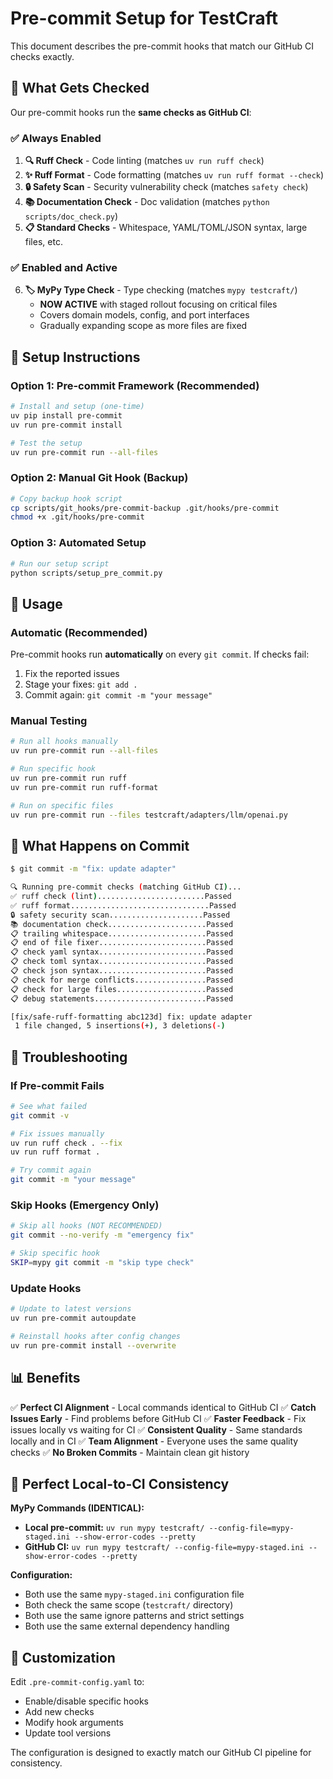 # Pre-commit Setup for TestCraft

This document describes the pre-commit hooks that match our GitHub CI checks exactly.

## 🎯 What Gets Checked

Our pre-commit hooks run the **same checks as GitHub CI**:

### ✅ Always Enabled
1. **🔍 Ruff Check** - Code linting (matches `uv run ruff check`)
2. **✨ Ruff Format** - Code formatting (matches `uv run ruff format --check`)
3. **🔒 Safety Scan** - Security vulnerability check (matches `safety check`)
4. **📚 Documentation Check** - Doc validation (matches `python scripts/doc_check.py`)
5. **📋 Standard Checks** - Whitespace, YAML/TOML/JSON syntax, large files, etc.

### ✅ Enabled and Active
6. **🏷️ MyPy Type Check** - Type checking (matches `mypy testcraft/`)
   - **NOW ACTIVE** with staged rollout focusing on critical files
   - Covers domain models, config, and port interfaces
   - Gradually expanding scope as more files are fixed

## 🚀 Setup Instructions

### Option 1: Pre-commit Framework (Recommended)

```bash
# Install and setup (one-time)
uv pip install pre-commit
uv run pre-commit install

# Test the setup
uv run pre-commit run --all-files
```

### Option 2: Manual Git Hook (Backup)

```bash
# Copy backup hook script
cp scripts/git_hooks/pre-commit-backup .git/hooks/pre-commit
chmod +x .git/hooks/pre-commit
```

### Option 3: Automated Setup

```bash
# Run our setup script
python scripts/setup_pre_commit.py
```

## 🔧 Usage

### Automatic (Recommended)
Pre-commit hooks run **automatically** on every `git commit`. If checks fail:
1. Fix the reported issues
2. Stage your fixes: `git add .`
3. Commit again: `git commit -m "your message"`

### Manual Testing
```bash
# Run all hooks manually
uv run pre-commit run --all-files

# Run specific hook
uv run pre-commit run ruff
uv run pre-commit run ruff-format

# Run on specific files
uv run pre-commit run --files testcraft/adapters/llm/openai.py
```

## 🎯 What Happens on Commit

```bash
$ git commit -m "fix: update adapter"

🔍 Running pre-commit checks (matching GitHub CI)...
✅ ruff check (lint)........................Passed
✅ ruff format...............................Passed
🔒 safety security scan.....................Passed
📚 documentation check......................Passed
📋 trailing whitespace......................Passed
📋 end of file fixer........................Passed
📋 check yaml syntax........................Passed
📋 check toml syntax........................Passed
📋 check json syntax........................Passed
📋 check for merge conflicts................Passed
📋 check for large files....................Passed
📋 debug statements.........................Passed

[fix/safe-ruff-formatting abc123d] fix: update adapter
 1 file changed, 5 insertions(+), 3 deletions(-)
```

## 🐛 Troubleshooting

### If Pre-commit Fails
```bash
# See what failed
git commit -v

# Fix issues manually
uv run ruff check . --fix
uv run ruff format .

# Try commit again
git commit -m "your message"
```

### Skip Hooks (Emergency Only)
```bash
# Skip all hooks (NOT RECOMMENDED)
git commit --no-verify -m "emergency fix"

# Skip specific hook
SKIP=mypy git commit -m "skip type check"
```

### Update Hooks
```bash
# Update to latest versions
uv run pre-commit autoupdate

# Reinstall hooks after config changes
uv run pre-commit install --overwrite
```

## 📊 Benefits

✅ **Perfect CI Alignment** - Local commands identical to GitHub CI
✅ **Catch Issues Early** - Find problems before GitHub CI
✅ **Faster Feedback** - Fix issues locally vs waiting for CI
✅ **Consistent Quality** - Same standards locally and in CI
✅ **Team Alignment** - Everyone uses the same quality checks
✅ **No Broken Commits** - Maintain clean git history

## 🔄 **Perfect Local-to-CI Consistency**

**MyPy Commands (IDENTICAL):**
- **Local pre-commit:** `uv run mypy testcraft/ --config-file=mypy-staged.ini --show-error-codes --pretty`
- **GitHub CI:** `uv run mypy testcraft/ --config-file=mypy-staged.ini --show-error-codes --pretty`

**Configuration:**
- Both use the same `mypy-staged.ini` configuration file
- Both check the same scope (`testcraft/` directory)
- Both use the same ignore patterns and strict settings
- Both use the same external dependency handling

## 🔧 Customization

Edit `.pre-commit-config.yaml` to:
- Enable/disable specific hooks
- Add new checks
- Modify hook arguments
- Update tool versions

The configuration is designed to exactly match our GitHub CI pipeline for consistency.
